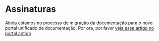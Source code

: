 ﻿# Assinaturas

Ainda estamos no processo de migração da documentação para o novo portal unificado de documentação. Por ora, por favor
[veja esse artigo no portal antigo](http://pki.lacunasoftware.com/Help/html/0581eba6-b33c-432b-974b-2aaac0b096a3.htm)
